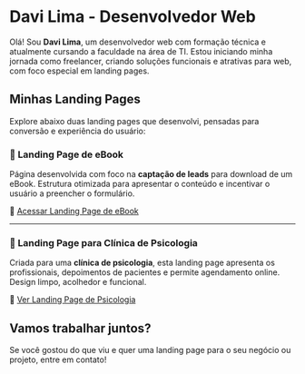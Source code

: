 # Davi Lima - Desenvolvedor Web

Olá! Sou **Davi Lima**, um desenvolvedor web com formação técnica e atualmente cursando a faculdade na área de TI. Estou iniciando minha jornada como freelancer, criando soluções funcionais e atrativas para web, com foco especial em landing pages.

## Minhas Landing Pages

Explore abaixo duas landing pages que desenvolvi, pensadas para conversão e experiência do usuário:

### 📘 Landing Page de eBook

Página desenvolvida com foco na **captação de leads** para download de um eBook. Estrutura otimizada para apresentar o conteúdo e incentivar o usuário a preencher o formulário.

🔗 [Acessar Landing Page de eBook](https://davi-lima21.github.io/portfolio/landingpages/psicologia/)

---

### 🧠 Landing Page para Clínica de Psicologia

Criada para uma **clínica de psicologia**, esta landing page apresenta os profissionais, depoimentos de pacientes e permite agendamento online. Design limpo, acolhedor e funcional.

🔗 [Ver Landing Page de Psicologia](https://davi-lima21.github.io/portfolio/landingpages/psicologia/)

## Vamos trabalhar juntos?

Se você gostou do que viu e quer uma landing page para o seu negócio ou projeto, entre em contato!
